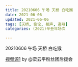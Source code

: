 ```yaml
---
title: 20210606 午场 天桥 白吃猴
date: 2021-06-06
updated: 2021-06-06
tags: [天桥, 偷论, 相声, 高峰] 
categories: (2021)辛丑年场次 

---
```


20210606 午场 天桥 白吃猴

[视频源1](https://m.weibo.cn/6574451359/4645137952801351 ) by @栾云平粉丝团后援会


